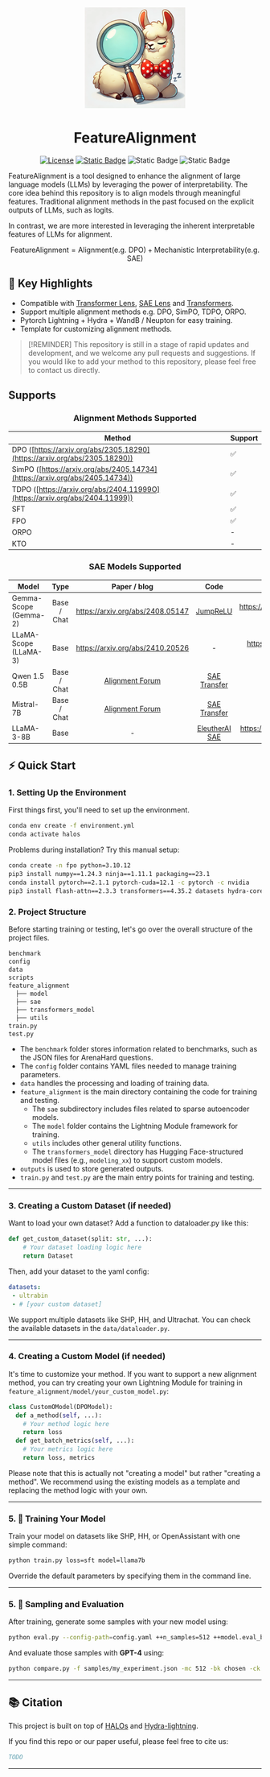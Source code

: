 

<div align="center">
  <img src="assets/89F5EE60-13D9-416B-B395-8774B4350509.webp" alt="Llama Image" style="max-width: 200px; height: 200px; border: none;">
  <h1 style="margin: 100; padding: 30;">FeatureAlignment</h1>
</div>

<p align="center">
    <a href="https://github.com/huggingface/trl/blob/main/LICENSE"><img alt="License" src="https://img.shields.io/github/license/huggingface/trl.svg?color=blue"></a>
    <a href="https://github.com/MikaStars39/FeatureAlignment/blob/main/assets/qrcode_1731259533808.jpg"><img alt="Static Badge" src="https://img.shields.io/badge/QQ-join_group-red"></a>
    <img alt="Static Badge" src="https://img.shields.io/badge/paper-arxiv-yellow">
    <img alt="Static Badge" src="https://img.shields.io/badge/discord-join-purple">

</p>
<p>
  FeatureAlignment is a tool designed to enhance the alignment of large language models (LLMs) by leveraging the power of interpretability. The core idea behind this repository is to align models through meaningful features. Traditional alignment methods in the past focused on the explicit outputs of LLMs, such as logits.
  
  In contrast, we are more interested in leveraging the inherent interpretable features of LLMs for alignment.
</p>

$$
\text{FeatureAlignment} = \text{Alignment} (\text{e.g. DPO}) + \text{Mechanistic Interpretability} (\text{e.g. SAE})
$$

## 🎯 Key Highlights
- Compatible with [Transformer Lens](https://github.com/TransformerLensOrg/TransformerLens), [SAE Lens](https://github.com/jbloomAus/SAELens) and [Transformers](https://github.com/huggingface/transformers).
- Support multiple alignment methods e.g. DPO, SimPO, TDPO, ORPO.
- Pytorch Lightning + Hydra + WandB / Neupton for easy training.
- Template for customizing alignment methods.

> [!REMINDER]
> This repository is still in a stage of rapid updates and development, and we welcome any pull requests and suggestions. If you would like to add your method to this repository, please feel free to contact us directly.

## Supports

<div align="center">

### Alignment Methods Supported

| Method                                     | Support |
|--------------------------------------------|---------|
| DPO ([https://arxiv.org/abs/2305.18290](https://arxiv.org/abs/2305.18290))   | ✅       |
| SimPO ([https://arxiv.org/abs/2405.14734](https://arxiv.org/abs/2405.14734)) | ✅       |
| TDPO ([https://arxiv.org/abs/2404.11999O](https://arxiv.org/abs/2404.11999))                                   | ✅       |
| SFT                                        | ✅       |
| FPO                                        | ✅       |
| ORPO                                       | -       |
| KTO                                        | -       |

### SAE Models Supported
| Model                 |     Type    |                                                         Paper / blog                                                         |                            Code                           |                      Huggingface                     | Support |
|-----------------------|:-----------:|:----------------------------------------------------------------------------------------------------------------------------:|:---------------------------------------------------------:|:----------------------------------------------------:|:-------:|
| Gemma-Scope (Gemma-2) | Base / Chat |                                               https://arxiv.org/abs/2408.05147                                               |      [JumpReLU](https://github.com/erichson/JumpReLU)     |       https://huggingface.co/google/gemma-scope      |    ✅    |
| LLaMA-Scope (LLaMA-3) |     Base    |                                               https://arxiv.org/abs/2410.20526                                               |                             -                             |        https://huggingface.co/fnlp/Llama-Scope       |    -    |
| Qwen 1.5 0.5B         | Base / Chat | [Alignment Forum](https://www.alignmentforum.org/posts/fmwk6qxrpW8d4jvbd/saes-usually-transfer-between-base-and-chat-models) | [SAE Transfer](https://github.com/ckkissane/sae-transfer) |                           -                          |    -    |
| Mistral-7B            | Base / Chat | [Alignment Forum](https://www.alignmentforum.org/posts/fmwk6qxrpW8d4jvbd/saes-usually-transfer-between-base-and-chat-models) | [SAE Transfer](https://github.com/ckkissane/sae-transfer) |                           -                          |    -    |
| LLaMA-3-8B            | Base        | -                                                                                                                            | [EleutherAI SAE](https://github.com/EleutherAI/sae)       | https://huggingface.co/EleutherAI/sae-llama-3-8b-32x |    -    |

</div>

## ⚡ Quick Start

### 1. Setting Up the Environment

First things first, you'll need to set up the environment.

```bash
conda env create -f environment.yml
conda activate halos
```

Problems during installation? Try this manual setup:

```bash
conda create -n fpo python=3.10.12
pip3 install numpy==1.24.3 ninja==1.11.1 packaging==23.1 
conda install pytorch==2.1.1 pytorch-cuda=12.1 -c pytorch -c nvidia
pip3 install flash-attn==2.3.3 transformers==4.35.2 datasets hydra-core==1.3.2 wandb==0.15.3 openai==1.6.1 accelerate==0.21.0 tensor-parallel==1.2.4
```

### 2. Project Structure

Before starting training or testing, let's go over the overall structure of the project files.

```
benchmark
config
data
scripts
feature_alignment
  ├── model
  ├── sae
  ├── transformers_model
  ├── utils
train.py
test.py
```

- The `benchmark` folder stores information related to benchmarks, such as the JSON files for ArenaHard questions.
- The `config` folder contains YAML files needed to manage training parameters.
- `data` handles the processing and loading of training data.
- `feature_alignment` is the main directory containing the code for training and testing. 
  - The `sae` subdirectory includes files related to sparse autoencoder models.
  - The `model` folder contains the Lightning Module framework for training.
  - `utils` includes other general utility functions.
  - The `transformers_model` directory has Hugging Face-structured model files (e.g., `modeling_xx`) to support custom models.
- `outputs` is used to store generated outputs.
- `train.py` and `test.py` are the main entry points for training and testing.

---

### 3. Creating a Custom Dataset (if needed)

Want to load your own dataset? Add a function to dataloader.py like this:

```python
def get_custom_dataset(split: str, ...):
    # Your dataset loading logic here
    return Dataset
```

Then, add your dataset to the yaml config:

```yaml 
datasets: 
 - ultrabin
 - # [your custom dataset]
```
We support multiple datasets like SHP, HH, and Ultrachat. You can check the available datasets in the `data/dataloader.py`.

---

### 4. Creating a Custom Model (if needed)

It's time to customize your method. If you want to support a new alignment method, you can try creating your own Lightning Module for training in `feature_alignment/model/your_custom_model.py`:

```python
class CustomOModel(DPOModel):
  def a_method(self, ...):
    # Your method logic here
    return loss
  def get_batch_metrics(self, ...):
    # Your metrics logic here
    return loss, metrics
```
Please note that this is actually not "creating a model" but rather "creating a method". We recommend using the existing models as a template and replacing the method logic with your own.

---

### 5. 🚀 Training Your Model

Train your model on datasets like SHP, HH, or OpenAssistant with one simple command:

```bash
python train.py loss=sft model=llama7b
```

Override the default parameters by specifying them in the command line. 

---

### 5. 🧪 Sampling and Evaluation

After training, generate some samples with your new model using:

```bash
python eval.py --config-path=config.yaml ++n_samples=512 ++model.eval_batch_size=32 ++samples_dir=samples/
```

And evaluate those samples with **GPT-4** using:

```bash
python compare.py -f samples/my_experiment.json -mc 512 -bk chosen -ck policy -r results.jsonl
```

---

## 📚 Citation

This project is built on top of [HALOs](https://github.com/ContextualAI/HALOs) and [Hydra-lightning](https://github.com/ashleve/lightning-hydra-template).

If you find this repo or our paper useful, please feel free to cite us:

```bibtex
TODO
```

---

